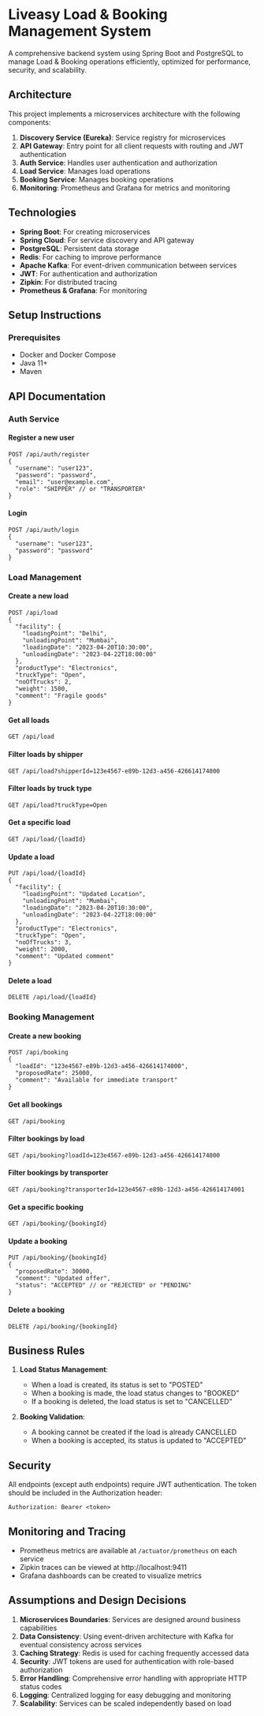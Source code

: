 
# Liveasy Load & Booking Management System

A comprehensive backend system using Spring Boot and PostgreSQL to manage Load & Booking operations efficiently, optimized for performance, security, and scalability.

## Architecture

This project implements a microservices architecture with the following components:

1. **Discovery Service (Eureka)**: Service registry for microservices
2. **API Gateway**: Entry point for all client requests with routing and JWT authentication
3. **Auth Service**: Handles user authentication and authorization
4. **Load Service**: Manages load operations
5. **Booking Service**: Manages booking operations
6. **Monitoring**: Prometheus and Grafana for metrics and monitoring

## Technologies

- **Spring Boot**: For creating microservices
- **Spring Cloud**: For service discovery and API gateway
- **PostgreSQL**: Persistent data storage
- **Redis**: For caching to improve performance
- **Apache Kafka**: For event-driven communication between services
- **JWT**: For authentication and authorization
- **Zipkin**: For distributed tracing
- **Prometheus & Grafana**: For monitoring

## Setup Instructions

### Prerequisites

- Docker and Docker Compose
- Java 11+
- Maven

## API Documentation

### Auth Service

#### Register a new user
```
POST /api/auth/register
{
  "username": "user123",
  "password": "password",
  "email": "user@example.com",
  "role": "SHIPPER" // or "TRANSPORTER"
}
```

#### Login
```
POST /api/auth/login
{
  "username": "user123",
  "password": "password"
}
```

### Load Management

#### Create a new load
```
POST /api/load
{
  "facility": {
    "loadingPoint": "Delhi",
    "unloadingPoint": "Mumbai",
    "loadingDate": "2023-04-20T10:30:00",
    "unloadingDate": "2023-04-22T18:00:00"
  },
  "productType": "Electronics",
  "truckType": "Open",
  "noOfTrucks": 2,
  "weight": 1500,
  "comment": "Fragile goods"
}
```

#### Get all loads
```
GET /api/load
```

#### Filter loads by shipper
```
GET /api/load?shipperId=123e4567-e89b-12d3-a456-426614174000
```

#### Filter loads by truck type
```
GET /api/load?truckType=Open
```

#### Get a specific load
```
GET /api/load/{loadId}
```

#### Update a load
```
PUT /api/load/{loadId}
{
  "facility": {
    "loadingPoint": "Updated Location",
    "unloadingPoint": "Mumbai",
    "loadingDate": "2023-04-20T10:30:00",
    "unloadingDate": "2023-04-22T18:00:00"
  },
  "productType": "Electronics",
  "truckType": "Open",
  "noOfTrucks": 3,
  "weight": 2000,
  "comment": "Updated comment"
}
```

#### Delete a load
```
DELETE /api/load/{loadId}
```

### Booking Management

#### Create a new booking
```
POST /api/booking
{
  "loadId": "123e4567-e89b-12d3-a456-426614174000",
  "proposedRate": 25000,
  "comment": "Available for immediate transport"
}
```

#### Get all bookings
```
GET /api/booking
```

#### Filter bookings by load
```
GET /api/booking?loadId=123e4567-e89b-12d3-a456-426614174000
```

#### Filter bookings by transporter
```
GET /api/booking?transporterId=123e4567-e89b-12d3-a456-426614174001
```

#### Get a specific booking
```
GET /api/booking/{bookingId}
```

#### Update a booking
```
PUT /api/booking/{bookingId}
{
  "proposedRate": 30000,
  "comment": "Updated offer",
  "status": "ACCEPTED" // or "REJECTED" or "PENDING"
}
```

#### Delete a booking
```
DELETE /api/booking/{bookingId}
```

## Business Rules

1. **Load Status Management**:
   - When a load is created, its status is set to "POSTED"
   - When a booking is made, the load status changes to "BOOKED"
   - If a booking is deleted, the load status is set to "CANCELLED"

2. **Booking Validation**:
   - A booking cannot be created if the load is already CANCELLED
   - When a booking is accepted, its status is updated to "ACCEPTED"

## Security

All endpoints (except auth endpoints) require JWT authentication. The token should be included in the Authorization header:

```
Authorization: Bearer <token>
```

## Monitoring and Tracing

- Prometheus metrics are available at `/actuator/prometheus` on each service
- Zipkin traces can be viewed at http://localhost:9411
- Grafana dashboards can be created to visualize metrics

## Assumptions and Design Decisions

1. **Microservices Boundaries**: Services are designed around business capabilities
2. **Data Consistency**: Using event-driven architecture with Kafka for eventual consistency across services
3. **Caching Strategy**: Redis is used for caching frequently accessed data
4. **Security**: JWT tokens are used for authentication with role-based authorization
5. **Error Handling**: Comprehensive error handling with appropriate HTTP status codes
6. **Logging**: Centralized logging for easy debugging and monitoring
7. **Scalability**: Services can be scaled independently based on load

